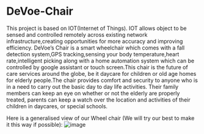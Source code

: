 # DeVoe-Chair
This project is based on IOT(Internet of Things). IOT allows object to be sensed and controlled remotely across existing network infrastructure,creating opportunities for more accuracy and improving efficiency.
DeVoe’s Chair is a smart wheelchair which comes with a fall detection system,GPS tracking,sensing your body temperature,heart rate,intelligent picking along with a home automation system which can be controlled by google assistant or touch screen.This chair is the future of care services around the globe, be it daycare for children or old age homes for elderly people.The chair provides comfort and security to anyone who is in a need to carry out the basic day to day life activities. Their family members can keep an eye on whether or not the elderly are properly treated, parents can keep a watch over the location and activities of their children in daycares, or special schools.

Here is a generalised view of our Wheel chair (We will try our best to make it this way if possible):
![image](https://user-images.githubusercontent.com/68160777/126042978-f591eaf3-d952-4044-bf04-e38498f9ce05.png)


